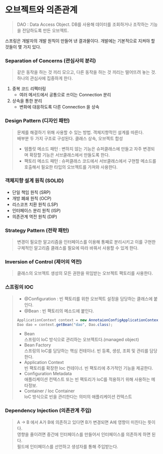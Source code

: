 # 오브젝트와 의존관계

> DAO : Data Access Object. DB를 사용해 데이터를 조회하거나 조작하는 기능을 전담하도록 만든 오브젝트.
 
스프링은 개발자의 개발 원칙이 만들어 낸 결과물이다. 개발에는 기본적으로 지켜야 할 것들이 몇 가지 있다.

### Separation of Concerns (관심사의 분리)
> 같은 동작을 하는 것 끼리 모으고, 다른 동작을 하는 것 끼리는 떨어뜨려 놓는 것.   
> 하나의 관심사에 집중하게 한다.

1. 중복 코드 리펙터링
   - 여러 메서드에서 공통으로 쓰이는 Connection 분리 
2. 상속을 통한 분리 
   - 변화에 대응하도록 다른 Connection 을 상속

### Design Pattern (디자인 패턴)
> 문제를 해결하기 위해 사용할 수 있는 방법. 객체지향적인 설계를 따른다.   
> 배부분 두 가지 구조로 구성된다. 클래스 상속, 오브젝트 합성
> - 템플릿 메소드 패턴 : 변하지 않는 기능은 슈퍼클래스에 만들고 자주 변경되며 확장할 기능은 서브클래스에서 만들도록 한다.
> - 팩토리 메소드 패턴 : 슈퍼클래스 코드에서 서브클래스에서 구현할 메소드를 호출해서 필요한 타입의 오브젝트를 가져와 사용한다. 

### 객체지향 설계 원칙 (SOLID)
 - 단일 책임 원칙 (SRP)
 - 개방 폐쇄 원칙 (OCP)
 - 리스코프 치환 원칙 (LSP)
 - 인터페이스 분리 원칙 (ISP)
 - 의존관계 역전 원칙 (DIP)

### Strategy Pattern (전략 패턴)
> 변경이 필요한 알고리즘을 인터페이스를 이용해 통째로 분리시키고 이를 구현한 구체적인 알고리즘 클래스를 필요에 따라 바꿔서 사용할 수 있게 한다.

### Inversion of Control (제어의 역전)
> 클래스의 오브젝트 생성의 모든 권한을 위임받는 오브젝트 팩토리를 사용한다.  

### 스프링의 IOC
> - @Configuration : 빈 팩토리를 위한 오브젝트 설정을 담당하는 클래스에 붙인다.   
> - @Bean : 빈 팩토리의 메소드에 붙인다.
>
> ```java
> ApplicationContext context = new AnnotaionConfigApplicationContext(DaoFactory.class);
> Dao dao = context.getBean("dao", Dao.class);
> ```
> - Bean   
> 스프링이 IoC 방식으로 관리하는 오브젝트다.(managed object)
> - Bean Factory   
> 스프링의 IoC를 담당하는 핵심 컨테이너. 빈 등록, 생성, 조회 및 관리를 담당한다.
> - Application Context   
> 빈 팩토리를 확장한 Ioc 컨테이너. 빈 팩토리에 추가적인 기능을 제공한다.
> - Configuration Metadata   
> 애플리케이션 컨텍스트 또는 빈 팩토리가 IoC를 적용하기 위해 사용하는 메타정보.
> - Container / Ioc Container   
> IoC 방식으로 빈을 관리한다는 의미의 애플리케이션 컨텍스트


### Dependency Injection (의존관계 주입)
> A -> B 에서 A가 B에 의존하고 있다면 B가 변경되면 A에 영향이 미친다는 뜻이다.   
> 영향을 줄이려면 중간에 인터페이스를 만들어서 인터페이스를 의존하게 하면 된다.   
> 필드에 인터페이스를 선언하고 생성자를 통해 주입받는다.